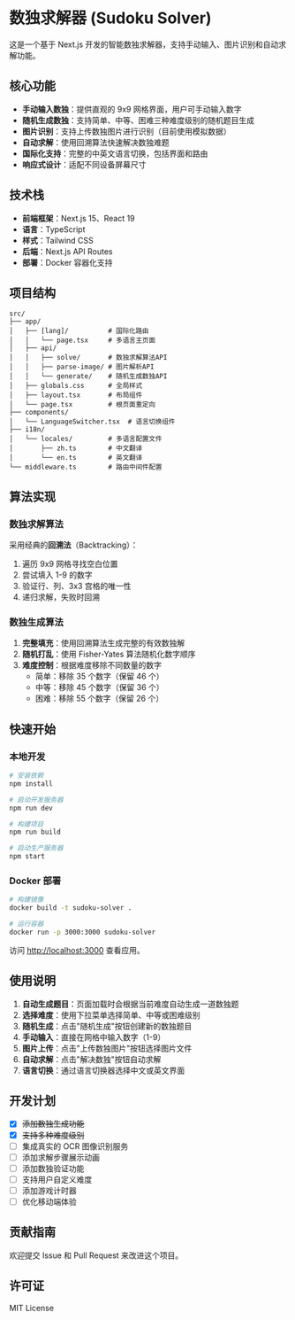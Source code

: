 # 数独求解器 (Sudoku Solver)

这是一个基于 Next.js 开发的智能数独求解器，支持手动输入、图片识别和自动求解功能。

## 核心功能

- **手动输入数独**：提供直观的 9x9 网格界面，用户可手动输入数字
- **随机生成数独**：支持简单、中等、困难三种难度级别的随机题目生成
- **图片识别**：支持上传数独图片进行识别（目前使用模拟数据）  
- **自动求解**：使用回溯算法快速解决数独难题
- **国际化支持**：完整的中英文语言切换，包括界面和路由
- **响应式设计**：适配不同设备屏幕尺寸

## 技术栈

- **前端框架**：Next.js 15、React 19
- **语言**：TypeScript
- **样式**：Tailwind CSS
- **后端**：Next.js API Routes
- **部署**：Docker 容器化支持

## 项目结构

```
src/
├── app/
│   ├── [lang]/          # 国际化路由
│   │   └── page.tsx     # 多语言主页面
│   ├── api/
│   │   ├── solve/       # 数独求解算法API
│   │   ├── parse-image/ # 图片解析API
│   │   └── generate/    # 随机生成数独API
│   ├── globals.css      # 全局样式
│   ├── layout.tsx       # 布局组件
│   └── page.tsx         # 根页面重定向
├── components/
│   └── LanguageSwitcher.tsx  # 语言切换组件
├── i18n/
│   └── locales/         # 多语言配置文件
│       ├── zh.ts        # 中文翻译
│       └── en.ts        # 英文翻译
└── middleware.ts        # 路由中间件配置
```

## 算法实现

### 数独求解算法
采用经典的**回溯法**（Backtracking）：
1. 遍历 9x9 网格寻找空白位置
2. 尝试填入 1-9 的数字
3. 验证行、列、3x3 宫格的唯一性
4. 递归求解，失败时回溯

### 数独生成算法
1. **完整填充**：使用回溯算法生成完整的有效数独解
2. **随机打乱**：使用 Fisher-Yates 算法随机化数字顺序
3. **难度控制**：根据难度移除不同数量的数字
   - 简单：移除 35 个数字（保留 46 个）
   - 中等：移除 45 个数字（保留 36 个）
   - 困难：移除 55 个数字（保留 26 个）

## 快速开始

### 本地开发

```bash
# 安装依赖
npm install

# 启动开发服务器
npm run dev

# 构建项目
npm run build

# 启动生产服务器
npm start
```

### Docker 部署

```bash
# 构建镜像
docker build -t sudoku-solver .

# 运行容器
docker run -p 3000:3000 sudoku-solver
```

访问 [http://localhost:3000](http://localhost:3000) 查看应用。

## 使用说明

1. **自动生成题目**：页面加载时会根据当前难度自动生成一道数独题
2. **选择难度**：使用下拉菜单选择简单、中等或困难级别
3. **随机生成**：点击"随机生成"按钮创建新的数独题目
4. **手动输入**：直接在网格中输入数字（1-9）
5. **图片上传**：点击"上传数独图片"按钮选择图片文件
6. **自动求解**：点击"解决数独"按钮自动求解
7. **语言切换**：通过语言切换器选择中文或英文界面

## 开发计划

- [x] ~~添加数独生成功能~~
- [x] ~~支持多种难度级别~~
- [ ] 集成真实的 OCR 图像识别服务
- [ ] 添加求解步骤展示动画
- [ ] 添加数独验证功能
- [ ] 支持用户自定义难度
- [ ] 添加游戏计时器
- [ ] 优化移动端体验

## 贡献指南

欢迎提交 Issue 和 Pull Request 来改进这个项目。

## 许可证

MIT License
